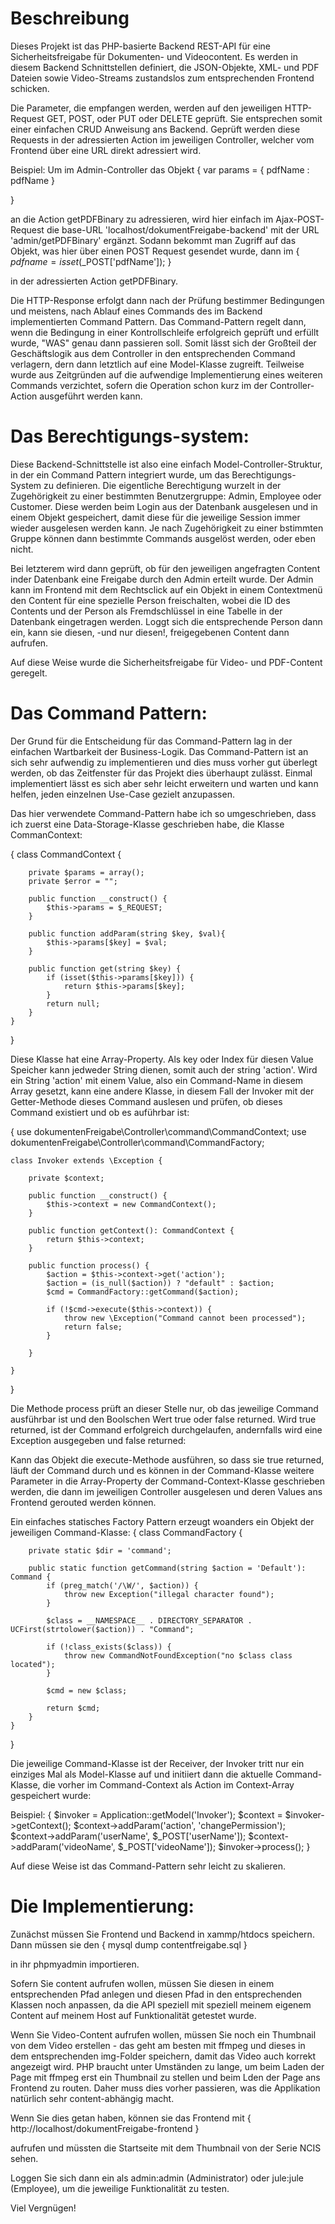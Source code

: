 # Beschreibung

Dieses Projekt ist das PHP-basierte Backend REST-API für eine Sicherheitsfreigabe für Dokumenten- und Videocontent. Es werden in diesem Backend Schnittstellen definiert, die JSON-Objekte, XML- und PDF Dateien sowie Video-Streams zustandslos zum entsprechenden Frontend schicken.

Die Parameter, die empfangen werden, werden  auf den jeweiligen HTTP-Request
GET, POST, oder PUT oder DELETE geprüft. Sie entsprechen somit einer einfachen CRUD Anweisung ans Backend. Geprüft werden diese Requests in der adressierten Action im jeweiligen Controller, welcher vom Frontend über eine URL direkt adressiert wird.

Beispiel: Um im Admin-Controller das Objekt
{
    var params = {
        pdfName : pdfName
    }

}

an die Action getPDFBinary zu adressieren, wird hier einfach im Ajax-POST-Request die base-URL 'localhost/dokumentFreigabe-backend' mit der URL 'admin/getPDFBinary' ergänzt. Sodann bekommt man Zugriff auf das Objekt, was hier über einen POST Request gesendet wurde, dann im 
{
    $pdfname = isset($_POST['pdfName']);
}


in der adressierten Action getPDFBinary.

Die HTTP-Response erfolgt dann nach der Prüfung bestimmer Bedingungen und meistens, nach Ablauf eines Commands des im Backend implementierten Command Pattern. Das Command-Pattern regelt dann, wenn die Bedingung in einer Kontrollschleife erfolgreich geprüft und erfüllt wurde, "WAS" genau dann passieren soll. Somit lässt sich der Großteil der Geschäftslogik aus dem Controller in den entsprechenden Command verlagern, dern dann letztlich auf eine Model-Klasse zugreift.
Teilweise wurde aus Zeitgründen auf die aufwendige Implementierung eines weiteren Commands verzichtet, sofern die Operation schon kurz im der Controller-Action ausgeführt werden kann.

# Das Berechtigungs-system:

Diese Backend-Schnittstelle ist also eine einfach Model-Controller-Struktur, in der ein Command Pattern integriert wurde, um das Berechtigungs-System zu definieren. Die eigentliche Berechtigung wurzelt in der Zugehörigkeit zu einer bestimmten Benutzergruppe: Admin, Employee oder Customer. Diese werden beim Login aus der Datenbank ausgelesen und in einem Objekt gespeichert, damit diese für die jeweilige Session immer wieder ausgelesen werden kann. Je nach Zugehörigkeit zu einer bstimmten Gruppe können dann bestimmte Commands ausgelöst werden, oder eben nicht. 

Bei letzterem wird dann geprüft, ob für den jeweiligen angefragten Content inder Datenbank eine Freigabe durch den Admin erteilt wurde. Der Admin kann im Frontend mit dem Rechtsclick auf ein Objekt in einem Contextmenü den Content für eine spezielle Person freischalten, wobei die ID des Contents und der Person als Fremdschlüssel in eine Tabelle in der Datenbank eingetragen werden. Loggt sich die entsprechende Person dann ein, kann sie diesen, -und nur diesen!, freigegebenen Content dann aufrufen.

Auf diese Weise wurde die Sicherheitsfreigabe für Video- und PDF-Content geregelt.

# Das Command Pattern:

Der Grund für die Entscheidung für das Command-Pattern lag in der einfachen Wartbarkeit der Business-Logik. Das Command-Pattern ist an sich sehr aufwendig zu implementieren und dies muss vorher gut überlegt werden, ob das Zeitfenster für das Projekt dies überhaupt zulässt. Einmal implementiert lässt es sich aber sehr leicht erweitern und warten und kann helfen, jeden einzelnen Use-Case gezielt anzupassen.

Das hier verwendete Command-Pattern habe ich so umgeschrieben, dass ich zuerst eine Data-Storage-Klasse geschrieben habe, die Klasse CommanContext:

{
     class CommandContext {

        private $params = array();
        private $error = "";

        public function __construct() {
            $this->params = $_REQUEST;
        }

        public function addParam(string $key, $val){
            $this->params[$key] = $val;
        }

        public function get(string $key) {
            if (isset($this->params[$key])) {
                return $this->params[$key];
            }
            return null;
        }
    }

}

Diese Klasse hat eine Array-Property. Als key oder Index für diesen Value Speicher kann jedweder String dienen, somit auch der string 'action'. Wird ein String 'action'
mit einem Value, also ein Command-Name in diesem Array gesetzt, kann eine andere Klasse, in diesem Fall der Invoker mit der Getter-Methode dieses Command auslesen und prüfen, ob dieses Command existiert und ob es auführbar ist:

{
    use dokumentenFreigabe\Controller\command\CommandContext;
    use dokumentenFreigabe\Controller\command\CommandFactory;

    class Invoker extends \Exception {

        private $context;

        public function __construct() {
            $this->context = new CommandContext();
        }

        public function getContext(): CommandContext {
            return $this->context;
        }

        public function process() {
            $action = $this->context->get('action');
            $action = (is_null($action)) ? "default" : $action;
            $cmd = CommandFactory::getCommand($action);

            if (!$cmd->execute($this->context)) {
                throw new \Exception("Command cannot been processed");
                return false;
            }

        }   

    }
}

Die Methode process prüft an dieser Stelle nur, ob das jeweilige Command ausführbar ist und den Boolschen Wert true oder false returned. Wird true returned, ist der Command erfolgreich durchgelaufen, andernfalls wird eine Exception ausgegeben und false returned: 

Kann das Objekt die execute-Methode ausführen, so dass sie true returned, läuft der Command durch und es können in der Command-Klasse weitere Parameter in die Array-Property der Command-Context-Klasse geschrieben werden, die dann im jeweiligen Controller ausgelesen und deren Values ans Frontend gerouted werden können.

Ein einfaches statisches Factory Pattern erzeugt woanders ein Objekt der jeweiligen Command-Klasse:
{
    class CommandFactory {

        private static $dir = 'command';

        public static function getCommand(string $action = 'Default'): Command {
            if (preg_match('/\W/', $action)) {
                throw new Exception("illegal character found");
            }

            $class = __NAMESPACE__ . DIRECTORY_SEPARATOR . UCFirst(strtolower($action)) . "Command";

            if (!class_exists($class)) {
                throw new CommandNotFoundException("no $class class located");
            }

            $cmd = new $class;

            return $cmd;
        }
    }   
}

Die jeweilige Command-Klasse ist der Receiver, der Invoker tritt nur ein einziges Mal als Model-Klasse auf und initiiert dann die aktuelle Command-Klasse, die vorher im Command-Context als Action im Context-Array gespeichert wurde: 

Beispiel:
{
            $invoker = Application::getModel('Invoker');
            $context = $invoker->getContext();
            $context->addParam('action', 'changePermission');
            $context->addParam('userName', $_POST['userName']);
            $context->addParam('videoName', $_POST['videoName']);
            $invoker->process();
}

Auf diese Weise ist das Command-Pattern sehr leicht zu skalieren. 
# Die Implementierung:

Zunächst müssen Sie Frontend und Backend in xammp/htdocs speichern. 
Dann müssen sie den 
{
    mysql dump contentfreigabe.sql 
}
 
 in ihr phpmyadmin importieren.

Sofern Sie content aufrufen wollen, müssen Sie diesen in einem entsprechenden Pfad anlegen und diesen Pfad in den entsprechenden Klassen noch anpassen, da die API speziell mit speziell meinem eigenem Content auf meinem Host auf Funktionalität getestet wurde. 

Wenn Sie Video-Content aufrufen wollen, müssen Sie noch ein Thumbnail von dem Video erstellen - das geht am besten mit ffmpeg und dieses in dem entsprechenden img-Folder speichern, damit das Video auch korrekt angezeigt wird. PHP braucht unter Umständen zu lange, um beim Laden der Page mit ffmpeg erst ein Thumbnail zu stellen und beim Lden der Page ans Frontend zu routen. Daher muss dies vorher passieren, was die Applikation natürlich sehr content-abhängig macht.

Wenn Sie dies getan haben, können sie das Frontend mit 
{
    http://localhost/dokumentFreigabe-frontend 
}


aufrufen und müssten die Startseite mit dem Thumbnail von der Serie NCIS sehen.

Loggen Sie sich dann ein als admin:admin (Administrator) oder jule:jule (Employee), um die jeweilige Funktionalität zu testen.

Viel Vergnügen!